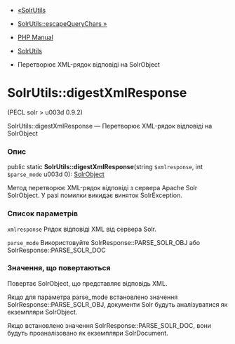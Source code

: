 - [«SolrUtils](class.solrutils.md)
- [SolrUtils::escapeQueryChars »](solrutils.escapequerychars.md)

- [PHP Manual](index.md)
- [SolrUtils](class.solrutils.md)
- Перетворює XML-рядок відповіді на SolrObject

# SolrUtils::digestXmlResponse

(PECL solr \> u003d 0.9.2)

SolrUtils::digestXmlResponse — Перетворює XML-рядок відповіді на
SolrObject

### Опис

public static **SolrUtils::digestXmlResponse**(string `$xmlresponse`,
int `$parse_mode` u003d 0): [SolrObject](class.solrobject.md)

Метод перетворює XML-рядок відповіді з сервера Apache Solr SolrObject.
У разі помилки викидає виняток SolrException.

### Список параметрів

`xmlresponse`
Рядок відповіді XML від сервера Solr.

`parse_mode`
Використовуйте SolrResponse::PARSE_SOLR_OBJ або
SolrResponse::PARSE_SOLR_DOC

### Значення, що повертаються

Повертає SolrObject, що представляє відповідь XML.

Якщо для параметра parse_mode встановлено значення
SolrResponse::PARSE_SOLR_OBJ, документи Solr будуть аналізуватися як
екземпляри SolrObject.

Якщо встановлено значення SolrResponse::PARSE_SOLR_DOC, вони будуть
проаналізовано як екземпляри SolrDocument.
